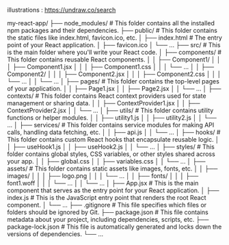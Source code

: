 <!-- 
import React from 'react';
import { Carousel } from 'antd';
// import 'antd/dist/antd.css'; // Import Ant Design styles
// Create this CSS file for custom styles

const App = () => {
  return (
    <div className="bg-white py-10">
      <div className="container mx-auto">
        <h2 className="text-3xl font-semibold text-center mb-10">What Our Customers Say</h2>
        <Carousel autoplay>
          <div className="testimonial-item px-10 py-6 bg-pink-50 rounded-lg shadow-lg">
            <p className="text-gray-700 mb-4">
              "Optimize Website Content for the Best one Possible Search Engine Ranking. Learn of the Theory Behind Search Engine"
            </p>
            <div className="flex items-center">
              <img src="https://via.placeholder.com/50" alt="sriram" className="w-12 h-12 rounded-full mr-4" />
              <div>
                <p className="font-semibold text-gray-800">Sriram</p>
                <p className="text-pink-500">Upcoming modal</p>
              </div>
            </div>
          </div>
          <div className="testimonial-item px-10 py-6 bg-pink-50 rounded-lg shadow-lg">
            <p className="text-gray-700 mb-4">
              "Optimize Website Content for the Best one Possible Search Engine Ranking. Learn of the Theory Behind Search Engine"
            </p>
            <div className="flex items-center">
              <img src="https://via.placeholder.com/50" alt="Edward Morinho" className="w-12 h-12 rounded-full mr-4" />
              <div>
                <p className="font-semibold text-gray-800">Edward Morinho</p>
                <p className="text-pink-500">Upcoming modal</p>
              </div>
            </div>
          </div>
        </Carousel>
      </div>
    </div>
  );
};

export default App; -->

 illustrations : https://undraw.co/search

my-react-app/
├── node_modules/     # This folder contains all the installed npm packages and their dependencies.
├── public/           # This folder contains the static files like index.html, favicon.ico, etc.
│   ├── index.html    # The entry point of your React application.
│   ├── favicon.ico
│   └── ...
├── src/              # This is the main folder where you'll write your React code.
│   ├── components/   # This folder contains reusable React components.
│   │   ├── Component1/
│   │   │   ├── Component1.jsx
│   │   │   ├── Component1.css
│   │   │   └── ...
│   │   ├── Component2/
│   │   │   ├── Component2.jsx
│   │   │   ├── Component2.css
│   │   │   └── ...
│   │   └── ...
│   ├── pages/        # This folder contains the top-level pages of your application.
│   │   ├── Page1.jsx
│   │   ├── Page2.jsx
│   │   └── ...
│   ├── contexts/     # This folder contains React context providers used for state management or sharing data.
│   │   ├── ContextProvider1.jsx
│   │   ├── ContextProvider2.jsx
│   │   └── ...
│   ├── utils/        # This folder contains utility functions or helper modules.
│   │   ├── utility1.js
│   │   ├── utility2.js
│   │   └── ...
│   ├── services/     # This folder contains service modules for making API calls, handling data fetching, etc.
│   │   ├── api.js
│   │   └── ...
│   ├── hooks/        # This folder contains custom React hooks that encapsulate reusable logic.
│   │   ├── useHook1.js
│   │   ├── useHook2.js
│   │   └── ...
│   ├── styles/       # This folder contains global styles, CSS variables, or other styles shared across your app.
│   │   ├── global.css
│   │   ├── variables.css
│   │   └── ...
│   ├── assets/       # This folder contains static assets like images, fonts, etc.
│   │   ├── images/
│   │   │   ├── logo.png
│   │   │   └── ...
│   │   ├── fonts/
│   │   │   ├── font1.woff
│   │   │   └── ...
│   │   └── ...
│   ├── App.jsx       # This is the main component that serves as the entry point for your React application.
│   ├── index.js      # This is the JavaScript entry point that renders the root React component.
│   └── ...
├── .gitignore        # This file specifies which files or folders should be ignored by Git.
├── package.json      # This file contains metadata about your project, including dependencies, scripts, etc.
├── package-lock.json # This file is automatically generated and locks down the versions of dependencies.
└── ...

